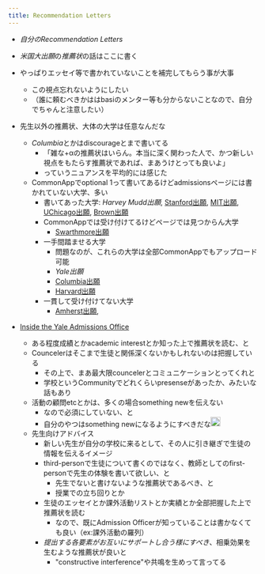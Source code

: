 ```yaml
---
title: Recommendation Letters
---
```


* *自分のRecommendation Letters*

* *米国大出願*の*推薦状*の話はここに書く

* やっぱりエッセイ等で書かれていないことを補完してもらう事が大事
  
  * この視点忘れないようにしたい
  * （誰に頼むべきかははbasiのメンター等も分からないことなので、自分でちゃんと注意したい）
* 先生以外の推薦状、大体の大学は任意なんだな
  
  * *Columbia*とかはdiscourageとまで書いてる
    * 「雑な+αの推薦状はいらん。本当に深く関わった人で、かつ新しい視点をもたらす推薦状であれば、まあうけとっても良いよ」
    * っていうニュアンスを平均的には感じた
  * CommonAppでoptional 1って書いてあるけどadmissionsページには書かれていない大学、多い
    * 書いてあった大学: *Harvey Mudd出願*, [Stanford出願](Stanford%E5%87%BA%E9%A1%98.md), [MIT出願](MIT%E5%87%BA%E9%A1%98.md), [UChicago出願](UChicago%E5%87%BA%E9%A1%98.md), [Brown出願](Brown%E5%87%BA%E9%A1%98.md)
    * CommonAppでは受け付けてるけどページでは見つからん大学
      * [Swarthmore出願](Swarthmore%E5%87%BA%E9%A1%98.md)
    * 一手間踏ませる大学
      * 問題なのが、これらの大学は全部CommonAppでもアップロード可能
      * *Yale出願*
      * [Columbia出願](Columbia%E5%87%BA%E9%A1%98.md)
      * [Harvard出願](Harvard%E5%87%BA%E9%A1%98.md)
    * 一貫して受け付けてない大学
      * [Amherst出願](Amherst%E5%87%BA%E9%A1%98.md),
* [Inside the Yale Admissions Office](Inside%20the%20Yale%20Admissions%20Office.md)
  
  * ある程度成績とかacademic interestとか知った上で推薦状を読む、と
  * Councelerはそこまで生徒と関係深くないかもしれないのは把握している
    * その上で、まあ最大限councelerとコミュニケーションとってくれと
    * 学校というCommunityでどれくらいpresenseがあったか、みたいな話もあり
  * 活動の顧問etcとかは、多くの場合something newを伝えない
    * なので必須にしていない、と
    * 自分のやつはsomething newになるようにすべきだな<img src='https://scrapbox.io/api/pages/blu3mo-public/blu3mo/icon' alt='blu3mo.icon' height="19.5"/>
  * 先生向けアドバイス
    * 新しい先生が自分の学校に来るとして、その人に引き継ぎで生徒の情報を伝えるイメージ
    * third-personで生徒について書くのではなく、教師としてのfirst-personで先生の体験を書いて欲しい、と
      * 先生でないと書けないような推薦状であるべき、と
      * 授業での立ち回りとか
    * 生徒のエッセイとか課外活動リストとか実績とか全部把握した上で推薦状を読む
      * なので、既にAdmission Officerが知っていることは書かなくても良い（ex:課外活動の羅列）
    * *提出する各要素がお互いにサポートし合う様にすべき*、相乗効果を生むような推薦状が良いと
      * "constructive interference"や共鳴を生めって言ってる
